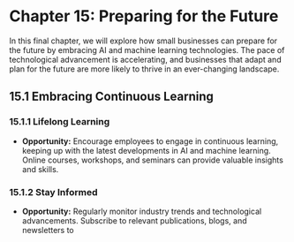 Chapter 15: Preparing for the Future
====================================

In this final chapter, we will explore how small businesses can prepare for the future by embracing AI and machine learning technologies. The pace of technological advancement is accelerating, and businesses that adapt and plan for the future are more likely to thrive in an ever-changing landscape.

15.1 Embracing Continuous Learning
----------------------------------

### 15.1.1 Lifelong Learning

* **Opportunity:** Encourage employees to engage in continuous learning, keeping up with the latest developments in AI and machine learning. Online courses, workshops, and seminars can provide valuable insights and skills.

### 15.1.2 Stay Informed

* **Opportunity:** Regularly monitor industry trends and technological advancements. Subscribe to relevant publications, blogs, and newsletters to
